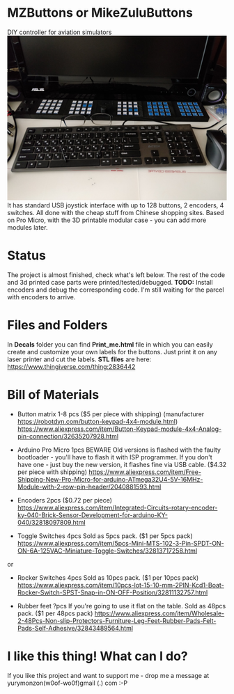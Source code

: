 # MZButtons or MikeZuluButtons
DIY controller for aviation simulators
![Image of MZButtons](https://github.com/Yury-MonZon/MZButtons/blob/master/Photos/IMG_20180505_092451.jpg)
It has standard USB joystick interface with up to 128 buttons, 2 encoders, 4 switches. 
All done with the cheap stuff from Chinese shopping sites. 
Based on Pro Micro, with the 3D printable modular case - you can add more modules later.

# Status
The project is almost finished, check what's left below. The rest of the code and 3d printed case parts were printed/tested/debugged.
**TODO:**
Install encoders and debug the corresponding code. I'm still waiting for the parcel with encoders to arrive.

# Files and Folders
In **Decals** folder you can find **Print_me.html** file in which you can easily create and customize your own labels for the buttons. Just print it on any laser printer and cut the labels.
**STL files** are here: https://www.thingiverse.com/thing:2836442

# Bill of Materials
- Button matrix 1-8 pcs 
($5 per piece with shipping) 
(manufacturer https://robotdyn.com/button-keypad-4x4-module.html)
https://www.aliexpress.com/item/Button-Keypad-module-4x4-Analog-pin-connection/32635207928.html

- Arduino Pro Micro 1pcs 
BEWARE Old versions is flashed with the faulty bootloader - you'll have to flash it with ISP programmer. If you don't have one - just buy the new version, it flashes fine via USB cable. 
($4.32 per piece with shipping)
https://www.aliexpress.com/item/Free-Shipping-New-Pro-Micro-for-arduino-ATmega32U4-5V-16MHz-Module-with-2-row-pin-header/2040881593.html

- Encoders 2pcs
($0.72 per piece)
https://www.aliexpress.com/item/Integrated-Circuits-rotary-encoder-ky-040-Brick-Sensor-Development-for-arduino-KY-040/32818097809.html

- Toggle Switches 4pcs
Sold as 5pcs pack.
($1 per 5pcs pack)
https://www.aliexpress.com/item/5pcs-Mini-MTS-102-3-Pin-SPDT-ON-ON-6A-125VAC-Miniature-Toggle-Switches/32813717258.html

or

- Rocker Switches 4pcs
Sold as 10pcs pack.
($1 per 10pcs pack)
https://www.aliexpress.com/item/10pcs-lot-15-10-mm-2PIN-Kcd1-Boat-Rocker-Switch-SPST-Snap-in-ON-OFF-Position/32811132757.html

- Rubber feet ?pcs If you're going to use it flat on the table.
Sold as 48pcs pack.
($1 per 48pcs pack)
https://www.aliexpress.com/item/Wholesale-2-48Pcs-Non-slip-Protectors-Furniture-Leg-Feet-Rubber-Pads-Felt-Pads-Self-Adhesive/32843489564.html

# I like this thing! What can I do?
If you like this project and want to support me - drop me a message at yurymonzon(w0of-wo0f)gmail (.) com :-P
